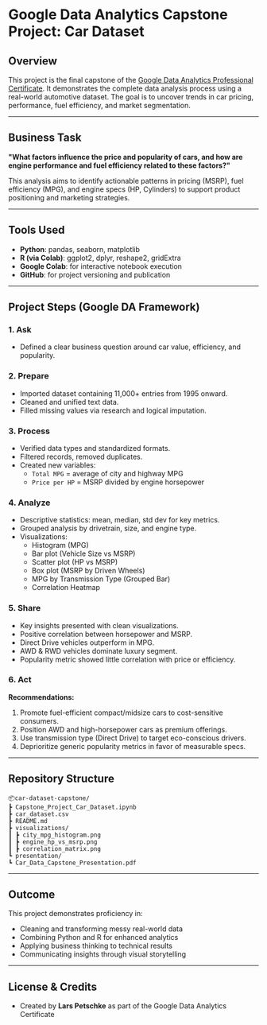 # Google Data Analytics Capstone Project: Car Dataset

## Overview
This project is the final capstone of the [Google Data Analytics Professional Certificate](https://www.coursera.org/professional-certificates/google-data-analytics). It demonstrates the complete data analysis process using a real-world automotive dataset. The goal is to uncover trends in car pricing, performance, fuel efficiency, and market segmentation.

---

## Business Task
**"What factors influence the price and popularity of cars, and how are engine performance and fuel efficiency related to these factors?"**

This analysis aims to identify actionable patterns in pricing (MSRP), fuel efficiency (MPG), and engine specs (HP, Cylinders) to support product positioning and marketing strategies.

---

## Tools Used
- **Python**: pandas, seaborn, matplotlib  
- **R (via Colab)**: ggplot2, dplyr, reshape2, gridExtra  
- **Google Colab**: for interactive notebook execution  
- **GitHub**: for project versioning and publication

---

## Project Steps (Google DA Framework)

### 1. Ask
- Defined a clear business question around car value, efficiency, and popularity.

### 2. Prepare
- Imported dataset containing 11,000+ entries from 1995 onward.
- Cleaned and unified text data.
- Filled missing values via research and logical imputation.

### 3. Process
- Verified data types and standardized formats.
- Filtered records, removed duplicates.
- Created new variables:
  - `Total MPG` = average of city and highway MPG  
  - `Price per HP` = MSRP divided by engine horsepower

### 4. Analyze
- Descriptive statistics: mean, median, std dev for key metrics.
- Grouped analysis by drivetrain, size, and engine type.
- Visualizations:
  - Histogram (MPG)
  - Bar plot (Vehicle Size vs MSRP)
  - Scatter plot (HP vs MSRP)
  - Box plot (MSRP by Driven Wheels)
  - MPG by Transmission Type (Grouped Bar)
  - Correlation Heatmap

### 5. Share
- Key insights presented with clean visualizations.
- Positive correlation between horsepower and MSRP.
- Direct Drive vehicles outperform in MPG.
- AWD & RWD vehicles dominate luxury segment.
- Popularity metric showed little correlation with price or efficiency.

### 6. Act
**Recommendations:**
1. Promote fuel-efficient compact/midsize cars to cost-sensitive consumers.
2. Position AWD and high-horsepower cars as premium offerings.
3. Use transmission type (Direct Drive) to target eco-conscious drivers.
4. Deprioritize generic popularity metrics in favor of measurable specs.

---

## Repository Structure

```
📦car-dataset-capstone/
┣ Capstone_Project_Car_Dataset.ipynb
┣ car_dataset.csv
┣ README.md
┣ visualizations/
┃ ┣ city_mpg_histogram.png
┃ ┣ engine_hp_vs_msrp.png
┃ ┣ correlation_matrix.png
┗ presentation/
┗ Car_Data_Capstone_Presentation.pdf
```

---

## Outcome
This project demonstrates proficiency in:
- Cleaning and transforming messy real-world data
- Combining Python and R for enhanced analytics
- Applying business thinking to technical results
- Communicating insights through visual storytelling

---

## License & Credits
- Created by **Lars Petschke** as part of the Google Data Analytics Certificate


